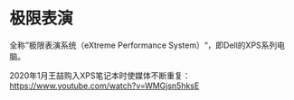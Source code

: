 # 极限表演

全称”极限表演系统（eXtreme Performance System）“，即Dell的XPS系列电脑。

2020年1月王喆购入XPS笔记本时使媒体不断重复：https://www.youtube.com/watch?v=WMGjsn5hksE 